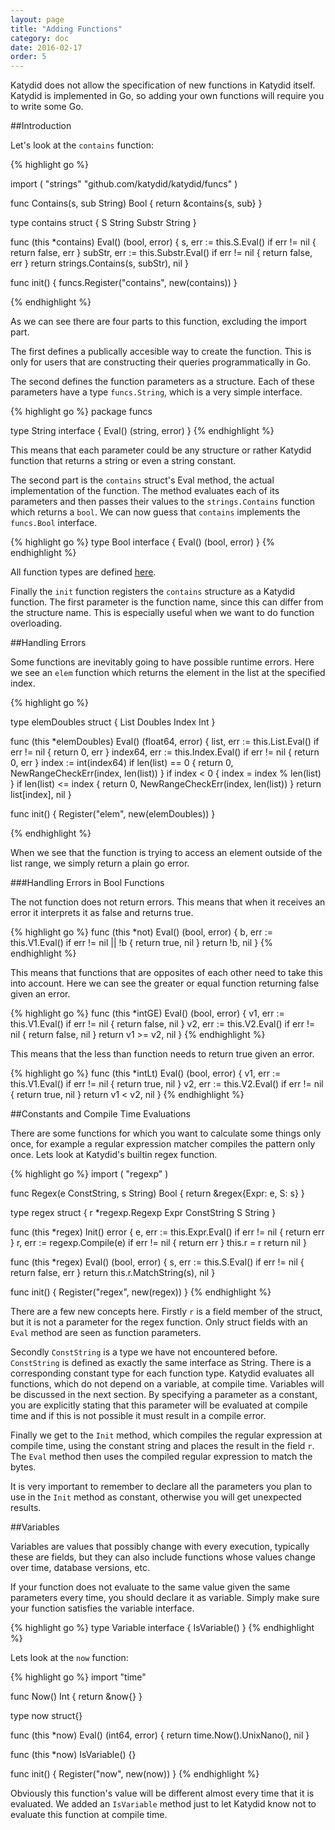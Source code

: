 ```yaml
---
layout: page
title: "Adding Functions"
category: doc
date: 2016-02-17
order: 5
---
```


Katydid does not allow the specification of new functions in Katydid itself.
Katydid is implemented in Go, so adding your own functions will require you to write some Go.

##Introduction

Let's look at the `contains` function:

{% highlight go %}

import (
	"strings"
	"github.com/katydid/katydid/funcs"
)

func Contains(s, sub String) Bool {
	return &contains{s, sub}
}

type contains struct {
	S      String
	Substr String
}

func (this *contains) Eval() (bool, error) {
	s, err := this.S.Eval()
	if err != nil {
		return false, err
	}
	subStr, err := this.Substr.Eval()
	if err != nil {
		return false, err
	}
	return strings.Contains(s, subStr), nil
}

func init() {
	funcs.Register("contains", new(contains))
}

{% endhighlight %}

As we can see there are four parts to this function, excluding the import part.

The first defines a publically accesible way to create the function.  This is only for users that are constructing their queries programmatically in Go.

The second defines the function parameters as a structure.
Each of these parameters have a type `funcs.String`, which is a very simple interface.

{% highlight go %}
package funcs

type String interface {
	Eval() (string, error)
}
{% endhighlight %}

This means that each parameter could be any structure or rather Katydid function that returns a string or even a string constant.

The second part is the `contains` struct's Eval method, the actual implementation of the function.
The method evaluates each of its parameters and then passes their values to the `strings.Contains` function which returns a `bool`.
We can now guess that `contains` implements the `funcs.Bool` interface.

{% highlight go %}
type Bool interface {
	Eval() (bool, error)
}
{% endhighlight %}

All function types are defined [here](https://github.com/katydid/katydid/blob/master/funcs/types.go).

Finally the `init` function registers the `contains` structure as a Katydid function.
The first parameter is the function name, since this can differ from the structure name.
This is especially useful when we want to do function overloading.

##Handling Errors

Some functions are inevitably going to have possible runtime errors.
Here we see an `elem` function which returns the element in the list at the specified index.

{% highlight go %}

type elemDoubles struct {
	List  Doubles
	Index Int
}

func (this *elemDoubles) Eval() (float64, error) {
	list, err := this.List.Eval()
	if err != nil {
		return 0, err
	}
	index64, err := this.Index.Eval()
	if err != nil {
		return 0, err
	}
	index := int(index64)
	if len(list) == 0 {
		return 0, NewRangeCheckErr(index, len(list))
	}
	if index < 0 {
		index = index % len(list)
	}
	if len(list) <= index {
		return 0, NewRangeCheckErr(index, len(list))
	}
	return list[index], nil
}

func init() {
	Register("elem", new(elemDoubles))
}

{% endhighlight %}

When we see that the function is trying to access an element outside of the list range, we simply return a plain go error.

###Handling Errors in Bool Functions

The not function does not return errors.
This means that when it receives an error it interprets it as false and returns true.

{% highlight go %}
func (this *not) Eval() (bool, error) {
	b, err := this.V1.Eval()
	if err != nil || !b {
		return true, nil
	}
	return !b, nil
}
{% endhighlight %}

This means that functions that are opposites of each other need to take this into account.
Here we can see the greater or equal function returning false given an error.

{% highlight go %}
func (this *intGE) Eval() (bool, error) {
	v1, err := this.V1.Eval()
	if err != nil {
		return false, nil
	}
	v2, err := this.V2.Eval()
	if err != nil {
		return false, nil
	}
	return v1 >= v2, nil
}
{% endhighlight %}

This means that the less than function needs to return true given an error.

{% highlight go %}
func (this *intLt) Eval() (bool, error) {
	v1, err := this.V1.Eval()
	if err != nil {
		return true, nil
	}
	v2, err := this.V2.Eval()
	if err != nil {
		return true, nil
	}
	return v1 < v2, nil
}
{% endhighlight %}

##Constants and Compile Time Evaluations

There are some functions for which you want to calculate some things only once, 
for example a regular expression matcher compiles the pattern only once.
Lets look at Katydid's builtin regex function.

{% highlight go %}
import (
	"regexp"
)

func Regex(e ConstString, s String) Bool {
	return &regex{Expr: e, S: s}
}

type regex struct {
	r    *regexp.Regexp
	Expr ConstString
	S    String
}

func (this *regex) Init() error {
	e, err := this.Expr.Eval()
	if err != nil {
		return err
	}
	r, err := regexp.Compile(e)
	if err != nil {
		return err
	}
	this.r = r
	return nil
}

func (this *regex) Eval() (bool, error) {
	s, err := this.S.Eval()
	if err != nil {
		return false, err
	}
	return this.r.MatchString(s), nil
}

func init() {
	Register("regex", new(regex))
}
{% endhighlight %}

There are a few new concepts here.
Firstly `r` is a field member of the struct, but it is not a parameter for the regex function.
Only struct fields with an `Eval` method are seen as function parameters.

Secondly `ConstString` is a type we have not encountered before.
`ConstString` is defined as exactly the same interface as String.
There is a corresponding constant type for each function type.
Katydid evaluates all functions, which do not depend on a variable, at compile time.
Variables will be discussed in the next section.
By specifying a parameter as a constant, you are explicitly stating that this parameter will be evaluated at compile time and if this is not possible it must result in a compile error.

Finally we get to the `Init` method, which compiles the regular expression at compile time, using the constant string and places the result in the field `r`.  
The `Eval` method then uses the compiled regular expression to match the bytes.

It is very important to remember to declare all the parameters you plan to use in the `Init` method as constant, otherwise you will get unexpected results.

##Variables

Variables are values that possibly change with every execution, typically these are fields, but they can also include functions whose values change over time, database versions, etc.

If your function does not evaluate to the same value given the same parameters every time, you should declare it as variable.
Simply make sure your function satisfies the variable interface.

{% highlight go %}
type Variable interface {
	IsVariable()
}
{% endhighlight %}

Lets look at the `now` function:

{% highlight go %}
import "time"

func Now() Int {
	return &now{}
}

type now struct{}

func (this *now) Eval() (int64, error) {
	return time.Now().UnixNano(), nil
}

func (this *now) IsVariable() {}

func init() {
	Register("now", new(now))
}
{% endhighlight %}

Obviously this function's value will be different almost every time that it is evaluated.
We added an  `IsVariable` method just to let Katydid know not to evaluate this function at compile time.


